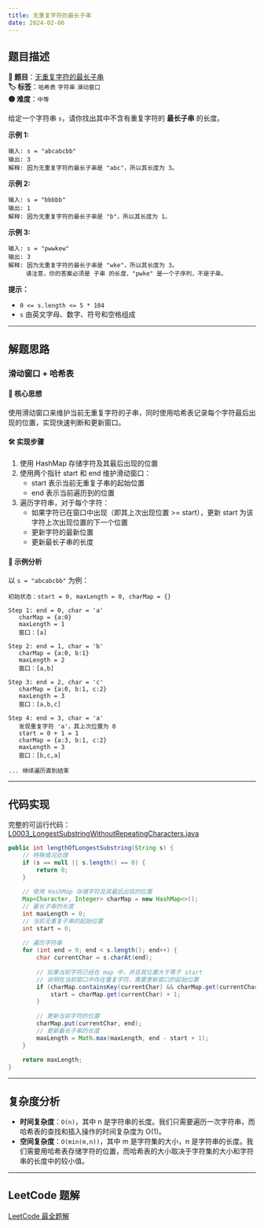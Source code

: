 ```yaml
---
title: 无重复字符的最长子串
date: 2024-02-06
---
```


## 题目描述

**🔗 题目**：[无重复字符的最长子串](https://leetcode.cn/problems/longest-substring-without-repeating-characters/)  
**🏷️ 标签**：`哈希表` `字符串` `滑动窗口`  
**🟡 难度**：`中等`  

给定一个字符串 `s`，请你找出其中不含有重复字符的 **最长子串** 的长度。

**示例 1:**
```
输入: s = "abcabcbb"
输出: 3 
解释: 因为无重复字符的最长子串是 "abc"，所以其长度为 3。
```

**示例 2:**
```
输入: s = "bbbbb"
输出: 1
解释: 因为无重复字符的最长子串是 "b"，所以其长度为 1。
```

**示例 3:**
```
输入: s = "pwwkew"
输出: 3
解释: 因为无重复字符的最长子串是 "wke"，所以其长度为 3。
     请注意，你的答案必须是 子串 的长度，"pwke" 是一个子序列，不是子串。
```

**提示：**
- `0 <= s.length <= 5 * 104`
- `s` 由英文字母、数字、符号和空格组成

---

## 解题思路

### 滑动窗口 + 哈希表

#### 📝 核心思想
使用滑动窗口来维护当前无重复字符的子串，同时使用哈希表记录每个字符最后出现的位置，实现快速判断和更新窗口。

#### 🛠️ 实现步骤
1. 使用 HashMap 存储字符及其最后出现的位置
2. 使用两个指针 start 和 end 维护滑动窗口：
   - start 表示当前无重复子串的起始位置
   - end 表示当前遍历到的位置
3. 遍历字符串，对于每个字符：
   - 如果字符已在窗口中出现（即其上次出现位置 >= start），更新 start 为该字符上次出现位置的下一个位置
   - 更新字符的最新位置
   - 更新最长子串的长度

#### 🧩 示例分析
以 `s = "abcabcbb"` 为例：

```text
初始状态：start = 0, maxLength = 0, charMap = {}

Step 1: end = 0, char = 'a'
   charMap = {a:0}
   maxLength = 1
   窗口：[a]

Step 2: end = 1, char = 'b'
   charMap = {a:0, b:1}
   maxLength = 2
   窗口：[a,b]

Step 3: end = 2, char = 'c'
   charMap = {a:0, b:1, c:2}
   maxLength = 3
   窗口：[a,b,c]

Step 4: end = 3, char = 'a'
   发现重复字符 'a'，其上次位置为 0
   start = 0 + 1 = 1
   charMap = {a:3, b:1, c:2}
   maxLength = 3
   窗口：[b,c,a]

... 继续遍历直到结束
```

---

## 代码实现

完整的可运行代码：[L0003_LongestSubstringWithoutRepeatingCharacters.java](../src/main/java/L0003_LongestSubstringWithoutRepeatingCharacters.java)

```java
public int lengthOfLongestSubstring(String s) {
    // 特殊情况处理
    if (s == null || s.length() == 0) {
        return 0;
    }
    
    // 使用 HashMap 存储字符及其最后出现的位置
    Map<Character, Integer> charMap = new HashMap<>();
    // 最长子串的长度
    int maxLength = 0;
    // 当前无重复子串的起始位置
    int start = 0;
    
    // 遍历字符串
    for (int end = 0; end < s.length(); end++) {
        char currentChar = s.charAt(end);
        
        // 如果当前字符已经在 map 中，并且其位置大于等于 start
        // 说明在当前窗口中存在重复字符，需要更新窗口的起始位置
        if (charMap.containsKey(currentChar) && charMap.get(currentChar) >= start) {
            start = charMap.get(currentChar) + 1;
        }
        
        // 更新当前字符的位置
        charMap.put(currentChar, end);
        // 更新最长子串的长度
        maxLength = Math.max(maxLength, end - start + 1);
    }
    
    return maxLength;
}
```

---

## 复杂度分析

- **时间复杂度**：`O(n)`，其中 n 是字符串的长度。我们只需要遍历一次字符串，而哈希表的查找和插入操作的时间复杂度为 O(1)。
- **空间复杂度**：`O(min(m,n))`，其中 m 是字符集的大小，n 是字符串的长度。我们需要用哈希表存储字符的位置，而哈希表的大小取决于字符集的大小和字符串的长度中的较小值。

---

## LeetCode 题解

[LeetCode 最全题解](https://github.com/LjyYano/LeetCode) 